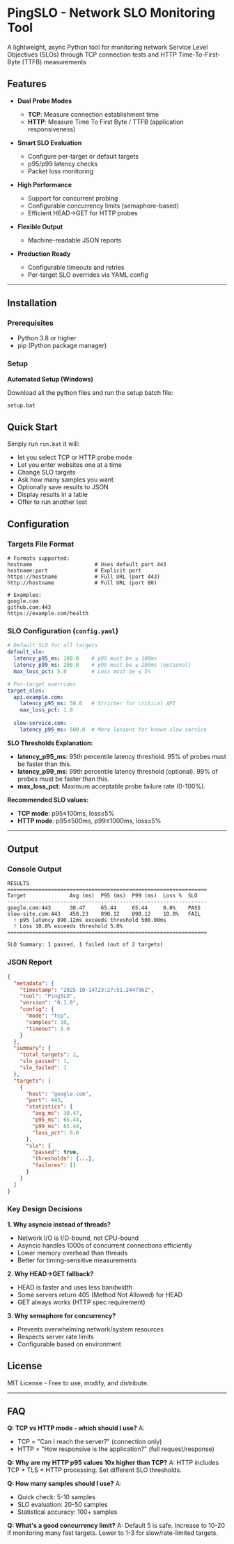 # PingSLO - Network SLO Monitoring Tool

A lightweight, async Python tool for monitoring network Service Level Objectives (SLOs) through TCP connection tests and HTTP Time-To-First-Byte (TTFB) measurements

## Features

- **Dual Probe Modes**
  - **TCP**: Measure connection establishment time
  - **HTTP**: Measure Time To First Byte / TTFB (application responsiveness)

- **Smart SLO Evaluation**
  - Configure per-target or default targets
  - p95/p99 latency checks
  - Packet loss monitoring

- **High Performance**
  - Support for concurrent probing
  - Configurable concurrency limits (semaphore-based)
  - Efficient HEAD→GET for HTTP probes

- **Flexible Output**
  - Machine-readable JSON reports

- **Production Ready**
  - Configurable timeouts and retries
  - Per-target SLO overrides via YAML config

---

## Installation

### Prerequisites
- Python 3.8 or higher
- pip (Python package manager)

### Setup

**Automated Setup (Windows)**

Download all the python files and run the setup batch file:
```bash
setup.bat
```

## Quick Start

Simply run `run.bat` it will:
- let you select TCP or HTTP probe mode
- Let you enter websites one at a time
- Change SLO targets
- Ask how many samples you want
- Optionally save results to JSON
- Display results in a table
- Offer to run another test

## Configuration

### Targets File Format

```text
# Formats supported:
hostname                    # Uses default port 443
hostname:port               # Explicit port
https://hostname            # Full URL (port 443)
http://hostname             # Full URL (port 80)

# Examples:
google.com
github.com:443
https://example.com/health
```

### SLO Configuration (`config.yaml`)

```yaml
# Default SLO for all targets
default_slo:
  latency_p95_ms: 100.0    # p95 must be ≤ 100ms
  latency_p99_ms: 200.0    # p99 must be ≤ 200ms (optional)
  max_loss_pct: 5.0        # Loss must be ≤ 5%

# Per-target overrides
target_slos:
  api.example.com:
    latency_p95_ms: 50.0   # Stricter for critical API
    max_loss_pct: 1.0
  
  slow-service.com:
    latency_p95_ms: 500.0  # More lenient for known slow service
```

**SLO Thresholds Explanation:**
- **latency_p95_ms**: 95th percentile latency threshold. 95% of probes must be faster than this.
- **latency_p99_ms**: 99th percentile latency threshold (optional). 99% of probes must be faster than this.
- **max_loss_pct**: Maximum acceptable probe failure rate (0-100%).

**Recommended SLO values:**
- **TCP mode**: p95≤100ms, loss≤5%
- **HTTP mode**: p95≤500ms, p99≤1000ms, loss≤5%

---

## Output

### Console Output

```
RESULTS
================================================================
Target              Avg (ms)  P95 (ms)  P99 (ms)  Loss %  SLO
----------------------------------------------------------------
google.com:443      30.47     65.44     65.44     0.0%    PASS
slow-site.com:443   450.23    890.12    890.12    10.0%   FAIL
  ! p95 latency 890.12ms exceeds threshold 500.00ms
  ! Loss 10.0% exceeds threshold 5.0%
================================================================

SLO Summary: 1 passed, 1 failed (out of 2 targets)
```

### JSON Report

```json
{
  "metadata": {
    "timestamp": "2025-10-14T23:27:51.244796Z",
    "tool": "PingSLO",
    "version": "0.1.0",
    "config": {
      "mode": "tcp",
      "samples": 10,
      "timeout": 5.0
    }
  },
  "summary": {
    "total_targets": 2,
    "slo_passed": 1,
    "slo_failed": 1
  },
  "targets": [
    {
      "host": "google.com",
      "port": 443,
      "statistics": {
        "avg_ms": 30.47,
        "p95_ms": 65.44,
        "p99_ms": 65.44,
        "loss_pct": 0.0
      },
      "slo": {
        "passed": true,
        "thresholds": {...},
        "failures": []
      }
    }
  ]
}
```

### Key Design Decisions

**1. Why asyncio instead of threads?**
- Network I/O is I/O-bound, not CPU-bound
- Asyncio handles 1000s of concurrent connections efficiently
- Lower memory overhead than threads
- Better for timing-sensitive measurements

**2. Why HEAD→GET fallback?**
- HEAD is faster and uses less bandwidth
- Some servers return 405 (Method Not Allowed) for HEAD
- GET always works (HTTP spec requirement)

**3. Why semaphore for concurrency?**
- Prevents overwhelming network/system resources
- Respects server rate limits
- Configurable based on environment

## License

MIT License - Free to use, modify, and distribute.

---

## FAQ

**Q: TCP vs HTTP mode - which should I use?**
A: 
- TCP = "Can I reach the server?" (connection only)
- HTTP = "How responsive is the application?" (full request/response)

**Q: Why are my HTTP p95 values 10x higher than TCP?**
A: HTTP includes TCP + TLS + HTTP processing. Set different SLO thresholds.

**Q: How many samples should I use?**
A: 
- Quick check: 5-10 samples
- SLO evaluation: 20-50 samples
- Statistical accuracy: 100+ samples

**Q: What's a good concurrency limit?**
A: Default 5 is safe. Increase to 10-20 if monitoring many fast targets. Lower to 1-3 for slow/rate-limited targets.

